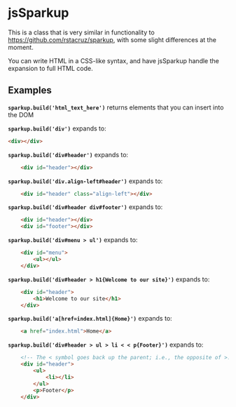jsSparkup
=========

This is a class that is very similar in functionality to 
https://github.com/rstacruz/sparkup, with some slight differences at the moment.

You can write HTML in a CSS-like syntax, and have jsSparkup handle the expansion to full HTML code.

Examples
--------

**`sparkup.build('html_text_here')`** returns elements that you can insert into the DOM

**`sparkup.build('div')`** expands to:

```html
<div></div>
```

**`sparkup.build('div#header')`** expands to:

```html
    <div id="header"></div>
```

**`sparkup.build('div.align-left#header')`** expands to:

```html
    <div id="header" class="align-left"></div>
```

**`sparkup.build('div#header div#footer')`** expands to:

```html
    <div id="header"></div>
    <div id="footer"></div>
```

**`sparkup.build('div#menu > ul')`** expands to:

```html
    <div id="menu">
        <ul></ul>
    </div>
```

**`sparkup.build('div#header > h1{Welcome to our site}')`** expands to:

```html
    <div id="header">
        <h1>Welcome to our site</h1>
    </div>
```

**`sparkup.build('a[href=index.html]{Home}')`** expands to:

```html
    <a href="index.html">Home</a>
```


**`sparkup.build('div#header > ul > li < < p{Footer}')`** expands to:

```html
    <!-- The < symbol goes back up the parent; i.e., the opposite of >. -->
    <div id="header">
        <ul>
            <li></li>
        </ul>
        <p>Footer</p>
    </div>
```
